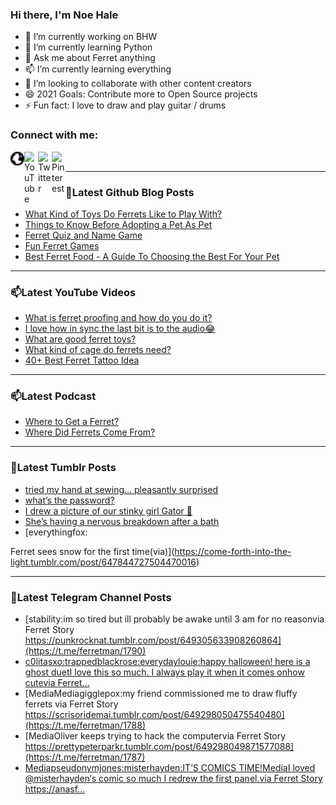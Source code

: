 ### Hi there, I'm Noe Hale

- 🔭 I’m currently working on BHW
- 🌱 I’m currently learning Python
- 💬 Ask me about Ferret anything
- 📫 I’m currently learning everything
- 🔭 I’m looking to collaborate with other content creators
- 😄 2021 Goals: Contribute more to Open Source projects
- ⚡ Fun fact: I love to draw and play guitar / drums

### Connect with me:

[<img align="left" alt="ferretvoice.com" width="22px" src="https://raw.githubusercontent.com/iconic/open-iconic/master/svg/globe.svg" />](https://ferretvoice.com)
[<img align="left" alt="YouTube" width="22px" src="https://cdn.jsdelivr.net/npm/simple-icons@v3/icons/youtube.svg" />](https://www.youtube.com/channel/UCk665XTfaMLVwFVWUmgnDiw)
[<img align="left" alt="Twitter" width="22px" src="https://cdn.jsdelivr.net/npm/simple-icons@v3/icons/twitter.svg" />](https://twitter.com/voiceferret)
[<img align="left" alt="Pinterest" width="22px" src="https://cdn.jsdelivr.net/npm/simple-icons@v3/icons/pinterest.svg" />](https://www.pinterest.com/voiceferret/)

<br />

---
### 🔭Latest Github Blog Posts
<!-- GITHUB:START -->
- [What Kind of Toys Do Ferrets Like to Play With?](http://noehale.github.io/what-kind-of-toys-do-ferrets-like-to-play-with/)
- [Things to Know Before Adopting a Pet As Pet](http://noehale.github.io/things-to-know-before-adopting-a-pet-as-pet/)
- [Ferret Quiz and Name Game](http://noehale.github.io/ferret-quiz/)
- [Fun Ferret Games](http://noehale.github.io/fun-ferret-games/)
- [Best Ferret Food - A Guide To Choosing the Best For Your Pet](http://noehale.github.io/best-ferret-food/)
<!-- GITHUB:END -->
---
### 📫Latest YouTube Videos

<!-- YOUTUBE:START -->
- [What is ferret proofing and how do you do it?](https://www.youtube.com/watch?v=81Syh_DJBQQ)
- [I love how in sync the last bit is to the audio😂](https://www.youtube.com/watch?v=WHBeGHwSlGY)
- [What are good ferret toys?](https://www.youtube.com/watch?v=tPxRilBzc0s)
- [What kind of cage do ferrets need?](https://www.youtube.com/watch?v=xzz6hC3sR5A)
- [40+ Best Ferret Tattoo Idea](https://www.youtube.com/watch?v=KIKqduR6Xcs)
<!-- YOUTUBE:END -->

---
### 📫Latest Podcast

<!-- PODCAST:START -->
- [Where to Get a Ferret?](https://anchor.fm/ferretvoice/episodes/Where-to-Get-a-Ferret-erurfu)
- [Where Did Ferrets Come From?](https://anchor.fm/ferretvoice/episodes/Where-Did-Ferrets-Come-From-eruq8g)
<!-- PODCAST:END -->
---
### 📝Latest Tumblr Posts

<!-- TUMBLR:START -->
- [tried my hand at sewing… pleasantly surprised](https://come-forth-into-the-light.tumblr.com/post/647980599933648896)
- [what’s the password?](https://come-forth-into-the-light.tumblr.com/post/647935285514125312)
- [I drew a picture of our stinky girl Gator 🐊](https://come-forth-into-the-light.tumblr.com/post/647912710478168064)
- [She’s having a nervous breakdown after a bath](https://come-forth-into-the-light.tumblr.com/post/647890028802031616)
- [everythingfox:

Ferret sees snow for the first time(via)](https://come-forth-into-the-light.tumblr.com/post/647844727504470016)
<!-- TUMBLR:END -->
---
### 📝Latest Telegram Channel Posts

<!-- TELEGRAM:START -->
- [stability:im so tired but ill probably be awake until 3 am for no reasonvia Ferret Story https://punkrocknat.tumblr.com/post/649305633908260864](https://t.me/ferretman/1790)
- [c0litasxo:trappedblackrose:everydaylouie:happy halloween! here is a ghost duetI love this so much. I always play it when it comes onhow cutevia Ferret...](https://t.me/ferretman/1789)
- [MediaMediagigglepox:my friend commissioned me to draw fluffy ferrets via Ferret Story https://scrisoridemai.tumblr.com/post/649298050475540480](https://t.me/ferretman/1788)
- [MediaOliver keeps trying to hack the computervia Ferret Story https://prettypeterparkr.tumblr.com/post/649298049871577088](https://t.me/ferretman/1787)
- [Mediapseudonymjones:misterhayden:IT’S COMICS TIME!MediaI loved @misterhayden‘s comic so much I redrew the first panel.via Ferret Story https://anasf...](https://t.me/ferretman/1786)
<!-- TELEGRAM:END -->
